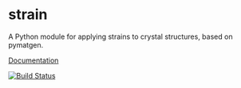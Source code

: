 # strain

A Python module for applying strains to crystal structures, based on pymatgen.

[Documentation](http://z2pack.ethz.ch/strain/)

[![Build Status](https://travis-ci.org/greschd/strain.svg?branch=master)](https://travis-ci.org/greschd/strain)

